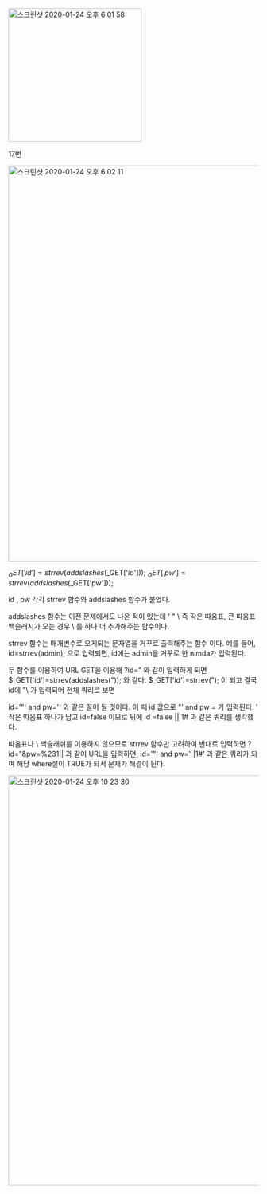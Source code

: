 <img width="268" alt="스크린샷 2020-01-24 오후 6 01 58" src="https://user-images.githubusercontent.com/54495632/73069730-d59b8100-3ef1-11ea-8eb9-c924eb765b27.png">

17번

<img width="795" alt="스크린샷 2020-01-24 오후 6 02 11" src="https://user-images.githubusercontent.com/54495632/73069940-670af300-3ef2-11ea-94b4-7ec5f43a3186.png">

$_GET['id'] = strrev(addslashes($_GET['id']));
$_GET['pw'] = strrev(addslashes($_GET['pw']));

id , pw 각각 strrev 함수와 addslashes 함수가 붙었다.

addslashes 함수는 이전 문제에서도 나온 적이 있는데 
' " \ 즉 작은 따옴표, 큰 따옴표 백슬래시가 오는 경우 \ 를 하나 더 추가해주는 함수이다.

strrev 함수는 매개변수로 오게되는 문자열을 거꾸로 출력해주는 함수 이다.
예를 들어, id=strrev(admin); 으로 입력되면, id에는 admin을 거꾸로 한 nimda가 입력된다.

두 함수를 이용하여 URL GET을 이용해 ?id=" 와 같이 입력하게 되면
$_GET['id']=strrev(addslashes(")); 와 같다.
$_GET['id']=strrev(\"); 이 되고 결국
id에 "\ 가 입력되어 전체 쿼리로 보면

id='"\' and pw='' 와 같은 꼴이 될 것이다. 이 때 id 값으로 "\' and pw = 가 입력된다.
' 작은 따옴표 하나가 남고 id=false 이므로 뒤에 id =false || 1# 과 같은 쿼리를 생각했다. 

따옴표나 \ 백슬래쉬를 이용하지 않으므로 strrev 함수만 고려하여 반대로 입력하면
?id="&pw=%231|| 과 같이 URL을 입력하면,
id='"\' and pw='||1#' 과 같은 쿼리가 되며 해당 where절이 TRUE가 되서
문제가 해결이 된다.

<img width="824" alt="스크린샷 2020-01-24 오후 10 23 30" src="https://user-images.githubusercontent.com/54495632/73073310-74c47680-3efa-11ea-98cb-31e68724b6b8.png">
